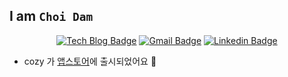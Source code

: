 ## I am `Choi Dam`

<div align=center>
  
  [![Tech Blog Badge](http://img.shields.io/badge/-Tech%20blog-black?style=flat-square&logo=github&link=https://silver-g-0114.tistory.com/)](https://silver-g-0114.tistory.com/) [![Gmail Badge](https://img.shields.io/badge/Gmail-d14836?style=flat-square&logo=Gmail&logoColor=white&link=mailto:cheunji8209@gmail.com)](mailto:cheunji8209@gmail.com) [![Linkedin Badge](https://img.shields.io/badge/-LinkedIn-blue?style=flat-square&logo=Linkedin&logoColor=white&link=https://www.linkedin.com/in/%EB%8B%B4-%EC%B5%9C-9936751b7/)](https://www.linkedin.com/in/%EB%8B%B4-%EC%B5%9C-9936751b7/)

</div>

- cozy 가 [앱스토어](https://apps.apple.com/kr/app/cozy/id1532862833)에 출시되었어요 🎉
